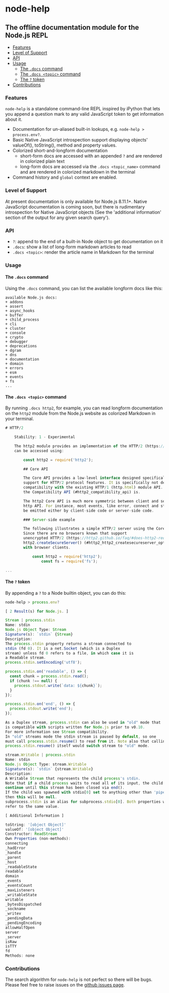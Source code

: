 # node-help

## The offline documentation module for the Node.js REPL 

+ [Features](#features)
+ [Level of Support](#level-of-support)
+ [API](#api)
+ [Usage](#usage)
  - [The `.docs` command](#the--docs--command)
  - [The `.docs <topic>` command](#the--docs--topic---command)
  - [The `?` token](#the-----token)
+ [Contributions](#contributions)

### Features

`node-help` is a standalone command-line REPL inspired by iPython that lets you append a question mark to any valid JavaScript token to get information about it.

- Documentation for un-aliased built-in lookups, e.g. `node-help > process.env?`.
- Basic Native JavaScript introspection support displaying objects' valueOf(), toString(), method and property values.
- Colorized short-and-longform documentation
    + short-form docs are accessed with an appended `?` and are rendered in colorized plain text 
    + long-form docs are accessed via the `.docs <topic_name>` command and are rendered in colorized markdown in the terminal
- Command history and `global` context are enabled.

### Level of Support

At present documentation is only available for Node.js 8.11.1+. Native JavaScript documentation is coming soon, but there is rudimentary introspection for Native JavaScript objects (See the 'additional information' section of the output for any given search query'). 

### API

+ `?`: append to the end of a built-in Node object to get documentation on it
+ `.docs`: show a list of long-form markdown articles to read
+ `.docs <topic>`: render the article name in Markdown for the terminal 

### Usage 


#### The `.docs` command

Using the `.docs` command, you can list the available longform docs like this:

````
available Node.js docs:
+ addons
+ assert
+ async_hooks
+ buffer
+ child_process
+ cli
+ cluster
+ console
+ crypto
+ debugger
+ deprecations
+ dgram
+ dns
+ documentation
+ domain
+ errors
+ esm
+ events
+ fs
...
````

#### The `.docs <topic>` command

By running `.docs http2`, for example, you can read longform documentation on the `http2` module from the Node.js website as colorized Markdown in your terminal.

````javascript
# HTTP/2

    Stability: 1 - Experimental

    The http2 module provides an implementation of the HTTP/2 (https://tools.ietf.org/html/rfc7540) protocol. It
    can be accessed using:

        const http2 = require('http2');

        ## Core API

        The Core API provides a low-level interface designed specifically around
        support for HTTP/2 protocol features. It is specifically not designed for
        compatibility with the existing HTTP/1 (http.html) module API. However,
        the Compatibility API (#http2_compatibility_api) is.

        The http2 Core API is much more symmetric between client and server than the
        http API. For instance, most events, like error, connect and stream, can
        be emitted either by client-side code or server-side code.

        ### Server-side example

        The following illustrates a simple HTTP/2 server using the Core API.
        Since there are no browsers known that support
        unencrypted HTTP/2 (https://http2.github.io/faq/#does-http2-require-encryption), the use of
        http2.createSecureServer() (#http2_http2_createsecureserver_options_onrequesthandler) is necessary when communicating
        with browser clients.

            const http2 = require('http2');
                const fs = require('fs');

...
````

#### The `?` token

By appending a `?` to a Node builtin object, you can do this:

````javascript
node-help > process.env?

[ 2 Result(s) for Node.js. ]

Stream | process.stdin 
Name: stdin
Node.js Object Type: Stream
Signature(s): `stdin` {Stream}  
Description: 
The process.stdin property returns a stream connected to
stdin (fd 0). It is a net.Socket (which is a Duplex
stream) unless fd 0 refers to a file, in which case it is
a Readable stream.
process.stdin.setEncoding('utf8');

process.stdin.on('readable', () => {
  const chunk = process.stdin.read();
  if (chunk !== null) {
    process.stdout.write(`data: ${chunk}`);
  }
});

process.stdin.on('end', () => {
  process.stdout.write('end');
});

As a Duplex stream, process.stdin can also be used in "old" mode that
is compatible with scripts written for Node.js prior to v0.10.
For more information see Stream compatibility.
In "old" streams mode the stdin stream is paused by default, so one
must call process.stdin.resume() to read from it. Note also that calling
process.stdin.resume() itself would switch stream to "old" mode.

stream.Writable | process.stdin 
Name: stdin
Node.js Object Type: stream.Writable
Signature(s): `stdin` {stream.Writable}  
Description: 
A Writable Stream that represents the child process's stdin.
Note that if a child process waits to read all of its input, the child will not
continue until this stream has been closed via end().
If the child was spawned with stdio[0] set to anything other than 'pipe',
then this will be null.
subprocess.stdin is an alias for subprocess.stdio[0]. Both properties will
refer to the same value.

[ Additional Information ]

toString: '[object Object]'
valueOf: '[object Object]'
Constructor: ReadStream
Own Properties (non-methods): 
connecting
_hadError
_handle
_parent
_host
_readableState
readable
domain
_events
_eventsCount
_maxListeners
_writableState
writable
_bytesDispatched
_sockname
_writev
_pendingData
_pendingEncoding
allowHalfOpen
server
_server
isRaw
isTTY
fd
Methods: none
````

### Contributions

The search algorithm for `node-help` is not perfect so there will be bugs.  Please feel free to raise issues on the [github issues page](https://github.com/foundling/node-help/issues).
